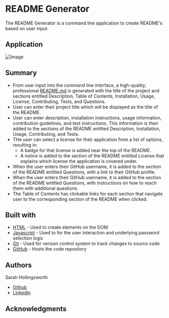 # README Generator
The README Generator is a command line application to create README's based on user input.

## Application
![Image](tbd "screenshot of README Generator web application")

## Summary
* From user input into the command line interface, a high-quality, professional [README.md](http://readme.md/) is generated with the title of the project and sections entitled Description, Table of Contents, Installation, Usage, License, Contributing, Tests, and Questions.
* User can enter their project title which will be displayed as the title of the README.
* User can enter description, installation instructions, usage information, contribution guidelines, and test instructions. This information is then added to the sections of the README entitled Description, Installation, Usage, Contributing, and Tests.
* THe user can select a license for their application from a list of options, resulting in:
  * A badge for that license is added near the top of the README.
  * A notice is added to the section of the README entitled License that explains which license the application is covered under.
* When the user enters their GitHub username, it is added to the section of the README entitled Questions, with a link to their GitHub profile.
* When the user enters their GitHub username, it is added to the section of the README entitled Questions, with instructions on how to reach them with additional questions.
* The Table of Contents has clickable links for each section that navigate user to the corresponding section of the README when clicked.

## Built with
* [HTML](https://developer.mozilla.org/en-US/docs/Web/HTML) - Used to create elements on the DOM
* [Javascript](https://developer.mozilla.org/en-US/docs/Web/javascript) - Used to for the user interaction and underlying password selection logic
* [Git](https://git-scm.com/doc) - Used for version control system to track changes to source code
* [GitHub](https://docs.github.com/en) - Hosts the code repository

## Authors
Sarah Hollingsworth
* [Github](https://github.com/sahhollingsworth)
* [LinkedIn](https://www.linkedin.com/in/sarahhollingsworth/)

## Acknowledgments